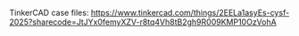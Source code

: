 TinkerCAD case files: https://www.tinkercad.com/things/2EELa1asyEs-cysf-2025?sharecode=JtJYx0femyXZV-r8tq4Vh8tB2gh9R009KMP10OzVohA
